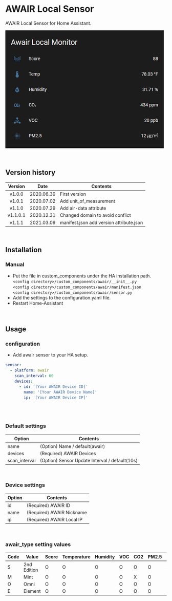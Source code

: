 # AWAIR Local Sensor

AWAIR Local Sensor for Home Assistant.<br>

![screenshot_2](awair_local_sensors.png)<br>

<br>

## Version history
| Version  | Date        | Contents
| :------: | :---------: | ------------------------------------------
| v1.0.0   | 2020.06.30  | First version
| v1.0.1   | 2020.07.02  | Add unit_of_measurement
| v1.1.0   | 2020.07.29  | Add air-data attribute
| v1.1.0.1 | 2020.12.31  | Changed domain to avoid conflict
| v1.1.1   | 2021.03.09  | manifest.json add version attribute.json

<br>

## Installation
### Manual
- Put the file in custom_components under the HA installation path.<br>
  `<config directory>/custom_components/awair/__init__.py`<br>
  `<config directory>/custom_components/awair/manifest.json`<br>
  `<config directory>/custom_components/awair/sensor.py`<br>
- Add the settings to the configuration.yaml file.<br>
- Restart Home-Assistant<br>

<br>

## Usage
### configuration
- Add awair sensor to your HA setup.<br>
```yaml
sensor:
  - platform: awair
    scan_interval: 60
    devices:
      - id: '[Your AWAIR Device ID]'
        name: '[Your AWAIR Device Name]'
        ip: '[Your AWAIR Device IP]'
```
<br><br>
### Default settings

|Option|Contents|
|--|--|
|name| (Option) Name / default(awair)|
|devices| (Required) AWAIR Devices |
|scan_interval| (Option) Sensor Update Interval / default(10s) |

<br>

### Device settings

|Option|Contents|
|--|--|
|id| (Required) AWAIR ID |
|name| (Required) AWAIR Nickname |
|ip| (Required) AWAIR Local IP |

<br>

### awair_type setting values

|Code|Value|Score|Temperature|Humidity|VOC|CO2|PM2.5|Light|Noise|
|--|--|--|--|--|--|--|--|--|--|
|S| 2nd Edition |O|O|O|O|O|O|X|X|
|M| Mint |O|O|O|O|X|O|O|O|
|O| Omni |O|O|O|O|O|O|O|O|
|E| Element |O|O|O|O|O|O|X|X|

<br>
